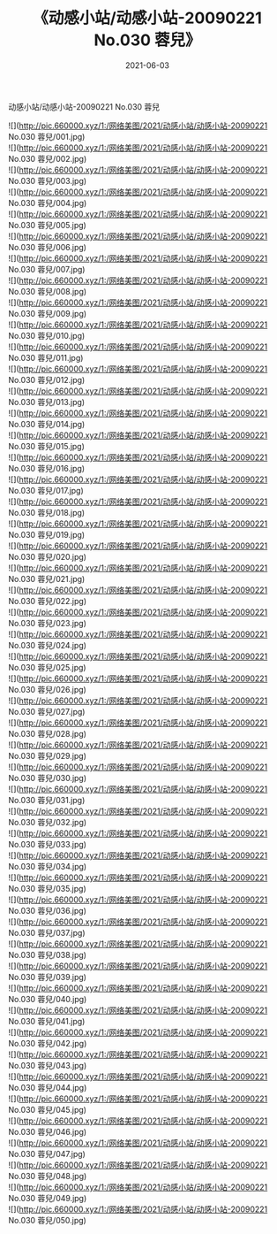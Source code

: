 ﻿---
layout: post
title:  《动感小站/动感小站-20090221 No.030 蓉兒》
date:   2021-06-03
img: http://pic.660000.xyz/1:/网络美图/2021/动感小站/动感小站-20090221 No.030 蓉兒/000.jpg
categories: [美女, 清纯, 唯美]
---

动感小站/动感小站-20090221 No.030 蓉兒

 ![](http://pic.660000.xyz/1:/网络美图/2021/动感小站/动感小站-20090221 No.030 蓉兒/001.jpg) <br>![](http://pic.660000.xyz/1:/网络美图/2021/动感小站/动感小站-20090221 No.030 蓉兒/002.jpg) <br>![](http://pic.660000.xyz/1:/网络美图/2021/动感小站/动感小站-20090221 No.030 蓉兒/003.jpg) <br>![](http://pic.660000.xyz/1:/网络美图/2021/动感小站/动感小站-20090221 No.030 蓉兒/004.jpg) <br>![](http://pic.660000.xyz/1:/网络美图/2021/动感小站/动感小站-20090221 No.030 蓉兒/005.jpg) <br>![](http://pic.660000.xyz/1:/网络美图/2021/动感小站/动感小站-20090221 No.030 蓉兒/006.jpg) <br>![](http://pic.660000.xyz/1:/网络美图/2021/动感小站/动感小站-20090221 No.030 蓉兒/007.jpg) <br>![](http://pic.660000.xyz/1:/网络美图/2021/动感小站/动感小站-20090221 No.030 蓉兒/008.jpg) <br>![](http://pic.660000.xyz/1:/网络美图/2021/动感小站/动感小站-20090221 No.030 蓉兒/009.jpg) <br>![](http://pic.660000.xyz/1:/网络美图/2021/动感小站/动感小站-20090221 No.030 蓉兒/010.jpg) <br>![](http://pic.660000.xyz/1:/网络美图/2021/动感小站/动感小站-20090221 No.030 蓉兒/011.jpg) <br>![](http://pic.660000.xyz/1:/网络美图/2021/动感小站/动感小站-20090221 No.030 蓉兒/012.jpg) <br>![](http://pic.660000.xyz/1:/网络美图/2021/动感小站/动感小站-20090221 No.030 蓉兒/013.jpg) <br>![](http://pic.660000.xyz/1:/网络美图/2021/动感小站/动感小站-20090221 No.030 蓉兒/014.jpg) <br>![](http://pic.660000.xyz/1:/网络美图/2021/动感小站/动感小站-20090221 No.030 蓉兒/015.jpg) <br>![](http://pic.660000.xyz/1:/网络美图/2021/动感小站/动感小站-20090221 No.030 蓉兒/016.jpg) <br>![](http://pic.660000.xyz/1:/网络美图/2021/动感小站/动感小站-20090221 No.030 蓉兒/017.jpg) <br>![](http://pic.660000.xyz/1:/网络美图/2021/动感小站/动感小站-20090221 No.030 蓉兒/018.jpg) <br>![](http://pic.660000.xyz/1:/网络美图/2021/动感小站/动感小站-20090221 No.030 蓉兒/019.jpg) <br>![](http://pic.660000.xyz/1:/网络美图/2021/动感小站/动感小站-20090221 No.030 蓉兒/020.jpg) <br>![](http://pic.660000.xyz/1:/网络美图/2021/动感小站/动感小站-20090221 No.030 蓉兒/021.jpg) <br>![](http://pic.660000.xyz/1:/网络美图/2021/动感小站/动感小站-20090221 No.030 蓉兒/022.jpg) <br>![](http://pic.660000.xyz/1:/网络美图/2021/动感小站/动感小站-20090221 No.030 蓉兒/023.jpg) <br>![](http://pic.660000.xyz/1:/网络美图/2021/动感小站/动感小站-20090221 No.030 蓉兒/024.jpg) <br>![](http://pic.660000.xyz/1:/网络美图/2021/动感小站/动感小站-20090221 No.030 蓉兒/025.jpg) <br>![](http://pic.660000.xyz/1:/网络美图/2021/动感小站/动感小站-20090221 No.030 蓉兒/026.jpg) <br>![](http://pic.660000.xyz/1:/网络美图/2021/动感小站/动感小站-20090221 No.030 蓉兒/027.jpg) <br>![](http://pic.660000.xyz/1:/网络美图/2021/动感小站/动感小站-20090221 No.030 蓉兒/028.jpg) <br>![](http://pic.660000.xyz/1:/网络美图/2021/动感小站/动感小站-20090221 No.030 蓉兒/029.jpg) <br>![](http://pic.660000.xyz/1:/网络美图/2021/动感小站/动感小站-20090221 No.030 蓉兒/030.jpg) <br>![](http://pic.660000.xyz/1:/网络美图/2021/动感小站/动感小站-20090221 No.030 蓉兒/031.jpg) <br>![](http://pic.660000.xyz/1:/网络美图/2021/动感小站/动感小站-20090221 No.030 蓉兒/032.jpg) <br>![](http://pic.660000.xyz/1:/网络美图/2021/动感小站/动感小站-20090221 No.030 蓉兒/033.jpg) <br>![](http://pic.660000.xyz/1:/网络美图/2021/动感小站/动感小站-20090221 No.030 蓉兒/034.jpg) <br>![](http://pic.660000.xyz/1:/网络美图/2021/动感小站/动感小站-20090221 No.030 蓉兒/035.jpg) <br>![](http://pic.660000.xyz/1:/网络美图/2021/动感小站/动感小站-20090221 No.030 蓉兒/036.jpg) <br>![](http://pic.660000.xyz/1:/网络美图/2021/动感小站/动感小站-20090221 No.030 蓉兒/037.jpg) <br>![](http://pic.660000.xyz/1:/网络美图/2021/动感小站/动感小站-20090221 No.030 蓉兒/038.jpg) <br>![](http://pic.660000.xyz/1:/网络美图/2021/动感小站/动感小站-20090221 No.030 蓉兒/039.jpg) <br>![](http://pic.660000.xyz/1:/网络美图/2021/动感小站/动感小站-20090221 No.030 蓉兒/040.jpg) <br>![](http://pic.660000.xyz/1:/网络美图/2021/动感小站/动感小站-20090221 No.030 蓉兒/041.jpg) <br>![](http://pic.660000.xyz/1:/网络美图/2021/动感小站/动感小站-20090221 No.030 蓉兒/042.jpg) <br>![](http://pic.660000.xyz/1:/网络美图/2021/动感小站/动感小站-20090221 No.030 蓉兒/043.jpg) <br>![](http://pic.660000.xyz/1:/网络美图/2021/动感小站/动感小站-20090221 No.030 蓉兒/044.jpg) <br>![](http://pic.660000.xyz/1:/网络美图/2021/动感小站/动感小站-20090221 No.030 蓉兒/045.jpg) <br>![](http://pic.660000.xyz/1:/网络美图/2021/动感小站/动感小站-20090221 No.030 蓉兒/046.jpg) <br>![](http://pic.660000.xyz/1:/网络美图/2021/动感小站/动感小站-20090221 No.030 蓉兒/047.jpg) <br>![](http://pic.660000.xyz/1:/网络美图/2021/动感小站/动感小站-20090221 No.030 蓉兒/048.jpg) <br>![](http://pic.660000.xyz/1:/网络美图/2021/动感小站/动感小站-20090221 No.030 蓉兒/049.jpg) <br>![](http://pic.660000.xyz/1:/网络美图/2021/动感小站/动感小站-20090221 No.030 蓉兒/050.jpg) <br>